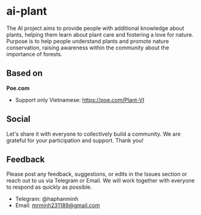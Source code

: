 # ai-plant
The AI project aims to provide people with additional knowledge about plants, helping them learn about plant care and fostering a love for nature. Purpose is to help people understand plants and promote nature conservation, raising awareness within the community about the importance of forests.

## Based on

**Poe.com**
- Support only Vietnamese: https://poe.com/Plant-VI 

## Social
Let's share it with everyone to collectively build a community. We are grateful for your participation and support. Thank you!

## Feedback
Please post any feedback, suggestions, or edits in the Issues section or reach out to us via Telegram or Email. We will work together with everyone to respond as quickly as possible.

- Telegram: @haphanminh
- Email: mrminh231189@gmail.com
